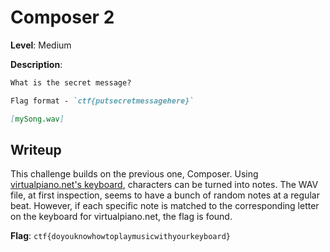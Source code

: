 # Composer 2

**Level**: Medium

**Description**:
```markdown
What is the secret message?

Flag format - `ctf{putsecretmessagehere}`

[mySong.wav]
```

## Writeup

This challenge builds on the previous one, Composer. Using [virtualpiano.net's keyboard](https://virtualpiano.net/), characters can be turned into notes. The WAV file, at first inspection, seems to have a bunch of random notes at a regular beat. However, if each specific note is matched to the corresponding letter on the keyboard for virtualpiano.net, the flag is found.

**Flag**: `ctf{doyouknowhowtoplaymusicwithyourkeyboard}`